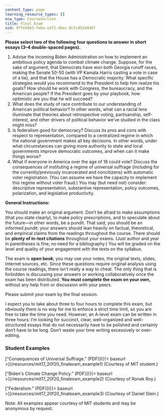 ```yaml
---
content_type: page
learning_resource_types: []
ocw_type: CourseSection
title: Final Exam
uid: 9ffe5083-feba-ed72-4bec-0c5c85da94bf
---
```


**Please select two of the following four questions to answer in short essays (3–4 double-spaced pages).**  

1.  Advise the incoming Biden Administration on how to implement an ambitious policy agenda to combat climate change. Suppose, for the sake of argument, that Democrats have won both Georgia runoff races, making the Senate 50-50 (with VP Kamala Harris casting a vote in case of a tie), and that the House has a Democratic majority. What specific strategies would you recommend to the President to help him realize his goals? How should he work with Congress, the bureaucracy, and the American people? If the President goes by your playbook, how optimistic are you that he will succeed?
2.  What does the study of race contribute to our understanding of American political behavior? In other words, what can a racial lens illuminate that theories about retrospective voting, partisanship, self-interest, and other drivers of political behavior we’ve studied in the class might miss?
3.  Is federalism good for democracy? Discuss its pros and cons with respect to representation, compared to a centralized regime in which the national government makes all key decisions. In other words, under what circumstances can giving more authority to state and local governments improve democratic outcomes, and when can it make things worse?
4.  What if everyone in America over the age of 18 could vote? Discuss the consequences of instituting a regime of universal suffrage (including for the currently/previously incarcerated and noncitizens) with automatic voter registration. (You can assume we have the capacity to implement this regime without voter fraud.) You may (but need not) consider: descriptive representation, substantive representation, policy outcomes, polarization, and legislative productivity.

**General Instructions:**

You should make an original argument. Don’t be afraid to make assumptions (that you state clearly), to make policy prescriptions, and to speculate about the future—in other words, be a pundit. That said, you should be an informed pundit: your answers should lean heavily on factual, theoretical, and empirical claims from the readings throughout the course. There should be **plenty of in-text citations** throughout your exams. (Just author and year in parentheses is fine; no need for a bibliography.) You will be graded on the level and quality of your engagement with the texts on the syllabus.

The exam is **open book**; you may use your notes, the original texts, slides, Internet sources, etc. Since these questions require original analysis using the course readings, there isn’t really a way to cheat. The only thing that is forbidden is discussing your answers or working collaboratively once the exam has been distributed. **You must complete the exam on your own,** without any help from or discussion with your peers.

Please submit your exam by the final session. 

I expect you to take about three to four hours to complete this exam, but obviously there is no way for me to enforce a strict time limit, so you are free to take the time you need. However, an A-level exam can be written in three hours: I’m looking for succinct, clear, well-organized and well-structured essays that do not necessarily have to be polished and certainly don’t have to be long. Don’t waste your time writing excessively or over-editing.

### Student Examples

[“Consequences of Universal Suffrage.” (PDF)]({{< baseurl >}}/resources/mit17_20f20_finalexam_example1) (Courtesy of MIT student.)

[“Biden's Climate Change Policy.” (PDF)]({{< baseurl >}}/resources/mit17_20f20_finalexam_example2) (Courtesy of Ronak Roy.)

[“Federalism.” (PDF)]({{< baseurl >}}/resources/mit17_20f20_finalexam_example3) (Courtesy of Daniel Stein.)

Note: All examples appear courtesy of MIT students and may be anonymous by request.